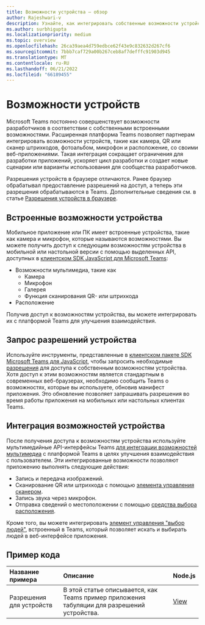 ```yaml
---
title: Возможности устройства — обзор
author: Rajeshwari-v
description: Узнайте, как интегрировать собственные возможности устройства, такие как камера, изображение, мультимедиа, микрофон, QR-код и другие возможности с Microsoft Teams приложения.
ms.author: surbhigupta
ms.localizationpriority: medium
ms.topic: overview
ms.openlocfilehash: 26ca39aea4d759edbce62f43e9c832632d267cf6
ms.sourcegitcommit: 7bbb7caf729a00b267ceb8af7defffc91903d945
ms.translationtype: MT
ms.contentlocale: ru-RU
ms.lasthandoff: 06/21/2022
ms.locfileid: "66189455"
---
```

# <a name="device-capabilities"></a>Возможности устройств

Microsoft Teams постоянно совершенствует возможности разработчиков в соответствии с собственными встроенными возможностями. Расширенная платформа Teams позволяет партнерам интегрировать возможности устройств, такие как камера, QR или сканер штрихкодов, фотоальбом, микрофон и расположение, со своими веб-приложениями. Такая интеграция сокращает ограничения для разработки приложений, ускоряет цикл разработки и создает новые сценарии или варианты использования для сообщества разработчиков.

Разрешения устройств в браузере отличаются. Ранее браузер обрабатывал предоставление разрешений на доступ, а теперь эти разрешения обрабатываются в Teams. Дополнительные сведения см. в статье [Разрешения устройств в браузере](browser-device-permissions.md).

## <a name="native-device-capabilities"></a>Встроенные возможности устройства

Мобильное приложение или ПК имеет встроенные устройства, такие как камера и микрофон, которые называются возможностями. Вы можете получить доступ к следующим возможностям устройства в мобильной или настольной версии с помощью выделенных API, доступных в [клиентском SDK JavaScript для Microsoft Teams](/javascript/api/overview/msteams-client?view=msteams-client-js-latest&preserve-view=true):

* Возможности мультимедиа, такие как
  * Камера
  * Микрофон
  * Галерея
  * Функция сканирования QR- или штрихкода
* Расположение

Получив доступ к возможностям устройства, вы можете интегрировать их с платформой Teams для улучшения взаимодействия.

## <a name="request-device-permissions"></a>Запрос разрешений устройства

Используйте инструменты, представленные в [клиентском пакете SDK Microsoft Teams для JavaScript](/javascript/api/overview/msteams-client?view=msteams-client-js-latest&preserve-view=true), чтобы запросить необходимые [разрешения](native-device-permissions.md) для доступа к собственным возможностям устройства. Хотя доступ к этим возможностям является стандартным в современных веб-браузерах, необходимо сообщить Teams о возможностях, которые вы используете, обновив манифест приложения. Это обновление позволяет запрашивать разрешения во время работы приложения на мобильных или настольных клиентах Teams.

## <a name="integrate-device-capabilities"></a>Интеграция возможностей устройства

После получения доступа к возможностям устройства используйте мультимедийные API-интерфейсы Teams [ для интеграции возможностей мультимедиа](media-capabilities.md) с платформой Teams в целях улучшения взаимодействия с пользователем. Эти интегрированные возможности позволяют приложению выполнять следующие действия:

* Запись и передача изображений.
* Сканирование QR или штрихкода с помощью [элемента управления сканером](qr-barcode-scanner-capability.md).
* Запись звука через микрофон.
* Отправка сведений о местоположении с помощью [средства выбора расположения](location-capability.md).

Кроме того, вы можете интегрировать [элемент управления "выбор людей"](people-picker-capability.md), встроенный в Teams, который позволяет искать и выбирать людей в веб-интерфейсе приложения.

## <a name="code-sample"></a>Пример кода

| Название примера           | Описание | Node.js    |
|:---------------------|:--------------|:---------|
|Разрешения для устройств | В этой статье описывается, как Teams пример приложения табуляции для разрешений устройства. |[View](<https://github.com/OfficeDev/Microsoft-Teams-Samples/tree/main/samples/tab-device-permissions/nodejs>)|
